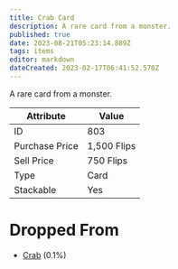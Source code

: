 ```yaml
---
title: Crab Card
description: A rare card from a monster.
published: true
date: 2023-08-21T05:23:14.889Z
tags: items
editor: markdown
dateCreated: 2023-02-17T06:41:52.570Z
---
```


A rare card from a monster.

|Attribute|Value|
|-|-|
|ID|803|
|Purchase Price|1,500 Flips|
|Sell Price|750 Flips|
|Type|Card|
|Stackable|Yes|


# Dropped From
 * [Crab](/monsters/crab) (0.1%)
